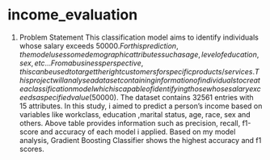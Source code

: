 # income_evaluation
1.	Problem Statement
	This classification model aims to identify individuals whose salary exceeds $50000. For this prediction, the model uses some demographic attributes such as age, level of education, sex, etc... From a business perspective, this can be used to target the right customers for specific products/services. This project will analyse a dataset containing information of individuals to create a classification model which is capable of identifying those whose salary exceeds a specified value ($50000). The dataset contains 32561 entries with 15 attributes.
  In this study, i aimed to predict a person’s income based on variables like workclass, education ,marital status, age, race, sex and others. Above table provides information such as precision, recall, f1-score and accuracy of each model i applied. Based on my model analysis, Gradient Boosting Classifier shows the highest accuracy and f1 scores. 
